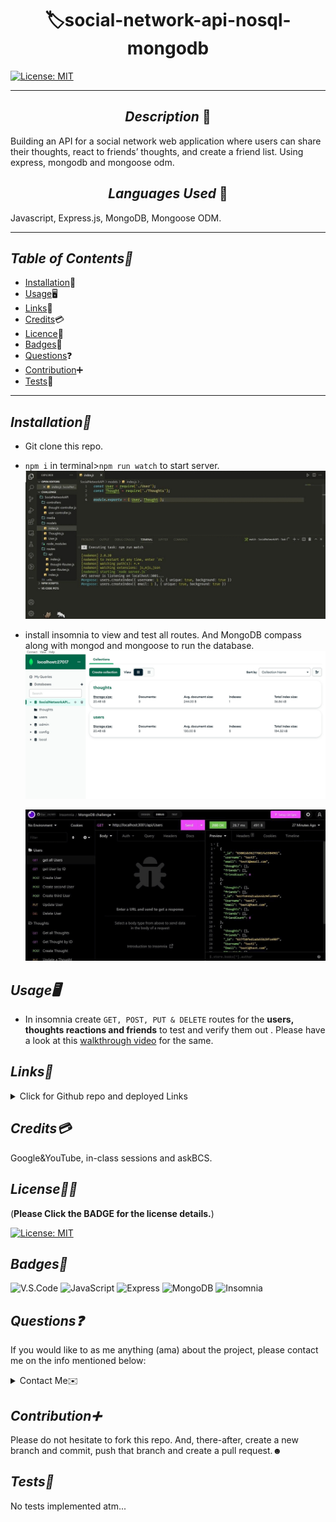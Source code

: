 # <div align="center"> 🏷️**social-network-api-nosql-mongodb** </div>

[![License: MIT](https://img.shields.io/badge/License-MIT-yellow.svg)](https://choosealicense.com/licenses/mit/)

---

## <div align="center"> _Description_ 📝</div>

Building an API for a social network web application where users can share their thoughts, react to friends’ thoughts, and create a friend list. Using express, mongodb and mongoose odm.

## <div align="center"> _Languages Used_ 💬</div>

Javascript, Express.js, MongoDB, Mongoose ODM.

---

## _Table of Contents📖_

- [Installation](#Installation)💾
- [Usage](#Usage)🖥️
- [Links](#Links)📎
- [Credits](#Credits)💳
- [Licence](#License)🪪
- [Badges](#Badges)🦡
- [Questions](#Questions)❓
- [Contribution](#Contribution)➕
- [Tests](#Tests)🧪

---

## _Installation💾_

- Git clone this repo.

- `npm i` in terminal>`npm run watch` to start server.
  ![nodemon](./media/files%26Nodemon.gif "File folder preview + npm run watch")

- install insomnia to view and test all routes. And MongoDB compass along with mongod and mongoose to run the database.
  ![MongoDB preview](./media/MongoDB_snAPI.jpg "database in MongoDBCompass")

  ![MongoDB_Insomnia preview](./media/MongoDB_insomnia-routes.gif "preview of all routes in insomnia")

## _Usage🖥️_

- In insomnia create `GET, POST, PUT & DELETE` routes for the **users, thoughts reactions and friends** to test and verify them out . Please have a look at this [walkthrough video](https://drive.google.com/file/d/1i6NbuXKiG2XsqKrGNuEvuFCG6cwE-iPU/view "length: 12 mins") for the same.

## _Links📎_

<details>

<summary>Click for Github repo and deployed Links</summary>

- <https://github.com/A-N26/NoSQL-SocialNetworkAPI-MongoDB>

- No deployment for this project.

</details>

## _Credits💳_

Google&YouTube, in-class sessions and askBCS.

## _License🪪🦡_

(**Please Click the BADGE for the license details.**)

[![License: MIT](https://img.shields.io/badge/License-MIT-yellow.svg)](https://choosealicense.com/licenses/mit/)

## _Badges🦡_

![V.S.Code](https://img.shields.io/badge/Visual_Studio_Code-0078D4?style=for-the-badge&logo=visual%20studio%20code&logoColor=white) ![JavaScript](https://img.shields.io/badge/JavaScript-323330?style=for-the-badge&logo=javascript&logoColor=F7DF1E) ![Express](https://img.shields.io/badge/Express.js-404D59?style=for-the-badge) ![MongoDB](https://img.shields.io/badge/MongoDB-4EA94B?style=for-the-badge&logo=mongodb&logoColor=white) ![Insomnia](https://img.shields.io/badge/Insomnia-to%20test%20all%20routes-purple)

## _Questions❓_

If you would like to as me anything (ama) about the project, please contact me on the info mentioned below:

<details>

<summary>Contact Me✉️</summary>

- My GitHub Profile - [A-N26](https://github.com/A-N26)

- e-mail - [📧](A-N26@github.com)

</details>

## _Contribution➕_

Please do not hesitate to fork this repo. And, there-after, create a new branch and commit, push that branch and create a pull request.☻

## _Tests🧪_

No tests implemented atm...
